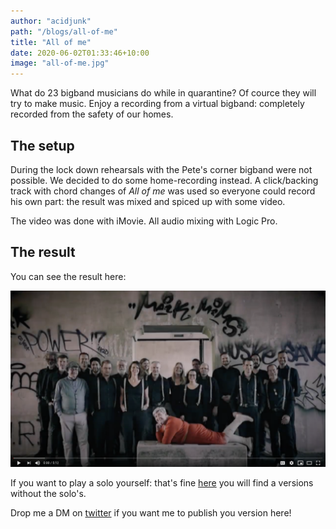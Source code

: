 ```yaml
---
author: "acidjunk"
path: "/blogs/all-of-me"
title: "All of me"
date: 2020-06-02T01:33:46+10:00
image: "all-of-me.jpg"
---
```


What do 23 bigband musicians do while in quarantine? Of cource they will try to make music. Enjoy a recording 
from a virtual bigband: completely recorded from the safety of our homes.

## The setup

During the lock down rehearsals with the Pete's corner bigband were not possible. We decided to do some home-recording 
instead. A click/backing track with chord changes of *All of me* was used so everyone could record his own part: the 
result was mixed and spiced up with some video. 

The video was done with iMovie. All audio mixing with Logic Pro.

## The result

You can see the result here:

[![All of me video](./all-of-me-youtube.png)](https://www.youtube.com/watch?v=msZBz7Wr8v4 "Art4U in Quarantaine - Pete's Corner BigBand - All of me")

If you want to play a solo yourself: that's fine [here](https://www.dropbox.com/s/0uw2xw0wy4ms3sp/all%20of%20me%20without%20solo.mp3?dl=0) you will find a versions without the solo's.

Drop me a DM on [twitter](https://twitter.com/acidjunk) if you want me to publish you version here!
